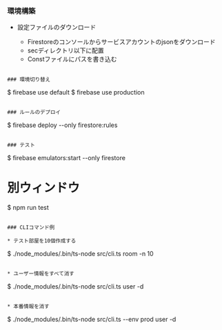 ### 環境構築
* 設定ファイルのダウンロード

    * Firestoreのコンソールからサービスアカウントのjsonをダウンロード
    * secディレクトリ以下に配置
    * Constファイルにパスを書き込む
```

### 環境切り替え
```
$ firebase use default
$ firebase use production
```

### ルールのデプロイ
```
$ firebase deploy --only firestore:rules
```

### テスト
```
$ firebase emulators:start --only firestore

# 別ウィンドウ
$ npm run test
```

### CLIコマンド例

* テスト部屋を10個作成する
```
$ ./node_modules/.bin/ts-node src/cli.ts room -n 10
```

* ユーザー情報をすべて消す
```
$ ./node_modules/.bin/ts-node src/cli.ts user -d
```

* 本番情報を消す
```
$ ./node_modules/.bin/ts-node src/cli.ts --env prod user -d
```